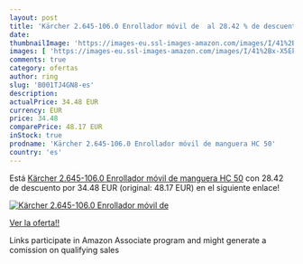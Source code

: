 ```yaml
---
layout: post
title: 'Kärcher 2.645-106.0 Enrollador móvil de  al 28.42 % de descuento'
date: 
thumbnailImage: 'https://images-eu.ssl-images-amazon.com/images/I/41%2Bx-X5Ek4L._SL200_.jpg'
images: [ 'https://images-eu.ssl-images-amazon.com/images/I/41%2Bx-X5Ek4L._SL200_.jpg' ]
comments: true
category: ofertas
author: ring
slug: 'B001TJ4GN8-es'
description:
actualPrice: 34.48 EUR
currency: EUR
price: 34.48
comparePrice: 48.17 EUR
inStock: true
prodname: 'Kärcher 2.645-106.0 Enrollador móvil de manguera HC 50'
country: 'es'
---
```


Está [Kärcher 2.645-106.0 Enrollador móvil de manguera HC 50](https://www.amazon.es/dp/B001TJ4GN8/?tag=tolees-21) con 28.42 de descuento por 34.48 EUR (original: 48.17 EUR) en el siguiente enlace!

[![Kärcher 2.645-106.0 Enrollador móvil de ](https://images-eu.ssl-images-amazon.com/images/I/41%2Bx-X5Ek4L._SL200_.jpg)](https://www.amazon.es/dp/B001TJ4GN8/?tag=tolees-21)

[Ver la oferta!!](https://www.amazon.es/dp/B001TJ4GN8/?tag=tolees-21)

Links participate in Amazon Associate program and might generate a comission on qualifying sales


